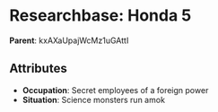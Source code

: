 # Researchbase: Honda 5

**Parent**: kxAXaUpajWcMz1uGAttI

## Attributes
- **Occupation**: Secret employees of a foreign power
- **Situation**: Science monsters run amok

